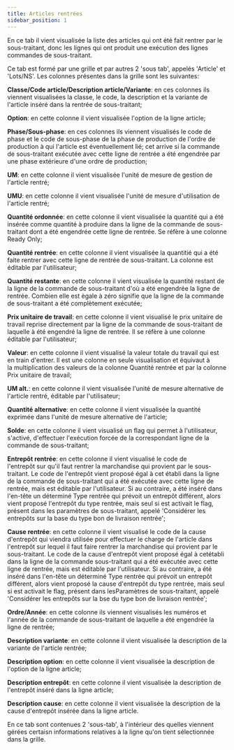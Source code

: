 ```yaml
---
title: Articles rentrées
sidebar_position: 1
---
```


En ce tab il vient visualisée la liste des articles qui ont été fait rentrer par le sous-traitant, donc les lignes qui ont produit une exécution des lignes commandes de sous-traitant.

Ce tab est formé par une grille et par autres 2 'sous tab', appelés 'Article' et 'Lots/NS'. Les colonnes présentes dans la grille sont les suivantes:

**Classe/Code article/Description article/Variante**: en ces colonnes ils viennent visualisées la classe, le code, la description et la variante de l'article inséré dans la rentrée de sous-traitant;

**Option**: en cette colonne il vient visualisée l'option de la ligne article;

**Phase/Sous-phase**: en ces colonnes ils viennent visualisés le code de phase et le code de sous-phase de la phase de production de l'ordre de production à qui l'article est éventuellement lié; cet arrive si la commande de sous-traitant exécutée avec cette ligne de rentrée a été engendrée par une phase extérieure d'une ordre de production;

**UM**: en cette colonne il vient visualisée l'unité de mesure de gestion de l'article rentré;

**UMU**: en cette colonne il vient visualisée l'unité de mesure d'utilisation de l'article rentré;

**Quantité ordonnée**: en cette colonne il vient visualisée la quantité qui a été insérée comme quantité à produire dans la ligne de la commande de sous-traitant dont a été engendrée cette ligne de rentrée. Se réfère à une colonne Ready Only;

**Quantité rentrée**: en cette colonne il vient visualisée la quantitié qui a été faite rentrer avec cette ligne de rentrée de sous-traitant. La colonne est éditable par l'utilisateur;

**Quantité restante**: en cette colonne il vient visualisée la quantité restant de la ligne de la commande de sous-traitant d'où a été engendrée la ligne de rentrée. Combien elle est ègale à zéro signifie que la ligne de la commande de sous-traitant a été complètement exécutée;

**Prix unitaire de travail**: en cette colonne il vient visualisé le prix unitaire de travail reprise directement par la ligne de la commande de sous-traitant de laquelle à été engendré la ligne de rentrée. Il se réfère à une colonne éditable par l'utilisateur;

**Valeur**: en cette colonne il vient visualisé la valeur totale du travail qui est en train d'entrer. Il est une colonne en seule visualisation et équivaut à la multiplication des valeurs de la colonne Quantité rentrée et par la colonne Prix unitaire de travail;

**UM alt.**: en cette colonne il vient visualisée l'unité de mesure alternative de l'article rentré, éditable par l'utilisateur;

**Quantité alternative**: en cette colonne il vient visualisée la quantité exprimée dans l'unité de mesure alternative de l'article;

**Solde**: en cette colonne il vient visualisé un flag qui permet à l'utilisateur, s'activé, d'effectuer l'exécution forcée de la correspondant ligne de la commande de sous-traitant;

**Entrepôt rentrée**: en cette colonne il vient visualisé le code de l'entrepôt sur qu'il faut rentrer la marchandise qui provient par le sous-traitant. Le code de l'entrepôt vient proposé égal à cet établi dans la ligne de la commande de sous-traitant qui a été exécutée avec cette ligne de rentrée, mais est éditable par l'utilisateur. Si au contraire, a été inséré dans l'en-tête un déterminé Type rentrée qui prévoit un entrepôt différent, alors vient proposé l'entrepôt du type rentrée, mais seul si est activait le flag, présent dans les paramètres de sous-traitant, appelé 'Considérer les entrepôts sur la base du type bon de livraison rentrée';

**Cause rentrée**: en cette colonne il vient visualisé le code de la cause d'entrepôt qui viendra utilisée pour effectuer le charge de l'article dans l'entrepôt sur lequel il faut faire rentrer la marchandise qui provient par le sous-traitant. Le code de la cause d'entrepôt vient proposé égal à cetétabli dans la ligne de la commande sous-traitant qui a été exécutée avec cette ligne de rentrée, mais est éditable par l'utilisateur. Si au contraire, a été inséré dans l'en-tête un déterminé Type rentrée qui prévoit un entrepôt différent, alors vient proposé la cause d'entrepôt du type rentrée, mais seul si est activait le flag, présent dans lesParamètres de sous-traitant, appelé 'Considérer les entrepôts sur la bse du type bon de livraison rentrée';

**Ordre/Année**: en cette colonne ils viennent visualisés les numéros et l'année de la commande de sous-traitant de laquelle a été engendrée la ligne de rentrée;

**Description variante**: en cette colonne il vient visualisée la description de la variante de l'article rentrée;

**Description option**: en cette colonne il vient visualisée la description de l'option de la ligne article;

**Description entrepôt**: en cette colonne il vient visualisée la description de l'entrepôt inséré dans la ligne article;

**Description cause**: en cette colonne il vient visualisée la description de la cause d'entrepôt insérée dans la ligne article.

En ce tab sont contenues 2 'sous-tab', à l'intérieur des quelles viennent gérées certaisn informations relatives à la ligne qu'on tient sélectionnée dans la grille.






